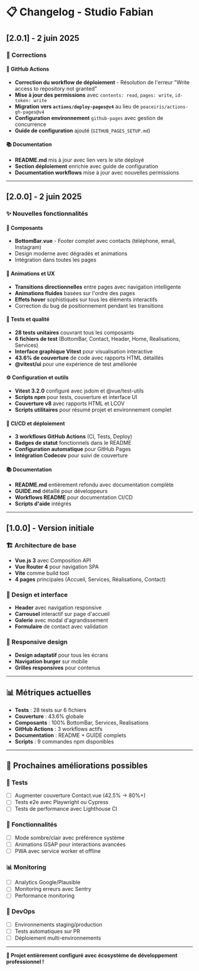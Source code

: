 # 📋 Changelog - Studio Fabian

## [2.0.1] - 2 juin 2025

### 🔧 Corrections

#### 🚀 GitHub Actions
- **Correction du workflow de déploiement** - Résolution de l'erreur "Write access to repository not granted"
- **Mise à jour des permissions** avec `contents: read`, `pages: write`, `id-token: write`
- **Migration vers `actions/deploy-pages@v4`** au lieu de `peaceiris/actions-gh-pages@v4`
- **Configuration environnement** `github-pages` avec gestion de concurrence
- **Guide de configuration** ajouté (`GITHUB_PAGES_SETUP.md`)

#### 📚 Documentation
- **README.md** mis à jour avec lien vers le site déployé
- **Section déploiement** enrichie avec guide de configuration
- **Documentation workflows** mise à jour avec nouvelles permissions

---

## [2.0.0] - 2 juin 2025

### ✨ Nouvelles fonctionnalités

#### 🧩 Composants
- **BottomBar.vue** - Footer complet avec contacts (téléphone, email, Instagram)
- Design moderne avec dégradés et animations
- Intégration dans toutes les pages

#### 🎨 Animations et UX  
- **Transitions directionnelles** entre pages avec navigation intelligente
- **Animations fluides** basées sur l'ordre des pages
- **Effets hover** sophistiqués sur tous les éléments interactifs
- Correction du bug de positionnement pendant les transitions

#### 🧪 Tests et qualité
- **28 tests unitaires** couvrant tous les composants
- **6 fichiers de test** (BottomBar, Contact, Header, Home, Realisations, Services)
- **Interface graphique Vitest** pour visualisation interactive
- **43.6% de couverture** de code avec rapports HTML détaillés
- **@vitest/ui** pour une expérience de test améliorée

#### ⚙️ Configuration et outils
- **Vitest 3.2.0** configuré avec jsdom et @vue/test-utils
- **Scripts npm** pour tests, couverture et interface UI
- **Couverture v8** avec rapports HTML et LCOV
- **Scripts utilitaires** pour résumé projet et environnement complet

#### 🚀 CI/CD et déploiement
- **3 workflows GitHub Actions** (CI, Tests, Deploy)
- **Badges de statut** fonctionnels dans le README
- **Configuration automatique** pour GitHub Pages
- **Intégration Codecov** pour suivi de couverture

#### 📚 Documentation
- **README.md** entièrement refondu avec documentation complète
- **GUIDE.md** détaillé pour développeurs
- **Workflows README** pour documentation CI/CD
- **Scripts d'aide** intégrés

---

## [1.0.0] - Version initiale

### 🏗️ Architecture de base
- **Vue.js 3** avec Composition API
- **Vue Router 4** pour navigation SPA
- **Vite** comme build tool
- **4 pages** principales (Accueil, Services, Réalisations, Contact)

### 🎨 Design et interface
- **Header** avec navigation responsive
- **Carrousel** interactif sur page d'accueil
- **Galerie** avec modal d'agrandissement
- **Formulaire** de contact avec validation

### 📱 Responsive design
- **Design adaptatif** pour tous les écrans
- **Navigation burger** sur mobile
- **Grilles responsives** pour contenus

---

## 📊 Métriques actuelles

- **Tests** : 28 tests sur 6 fichiers
- **Couverture** : 43.6% globale
- **Composants** : 100% BottomBar, Services, Realisations
- **GitHub Actions** : 3 workflows actifs
- **Documentation** : README + GUIDE complets
- **Scripts** : 9 commandes npm disponibles

---

## 🎯 Prochaines améliorations possibles

### 🧪 Tests
- [ ] Augmenter couverture Contact.vue (42.5% → 80%+)
- [ ] Tests e2e avec Playwright ou Cypress
- [ ] Tests de performance avec Lighthouse CI

### 🚀 Fonctionnalités
- [ ] Mode sombre/clair avec préférence système
- [ ] Animations GSAP pour interactions avancées
- [ ] PWA avec service worker et offline

### 📊 Monitoring
- [ ] Analytics Google/Plausible
- [ ] Monitoring erreurs avec Sentry
- [ ] Performance monitoring

### 🔧 DevOps
- [ ] Environnements staging/production
- [ ] Tests automatiques sur PR
- [ ] Déploiement multi-environnements

---

**🎉 Projet entièrement configuré avec écosystème de développement professionnel !**
